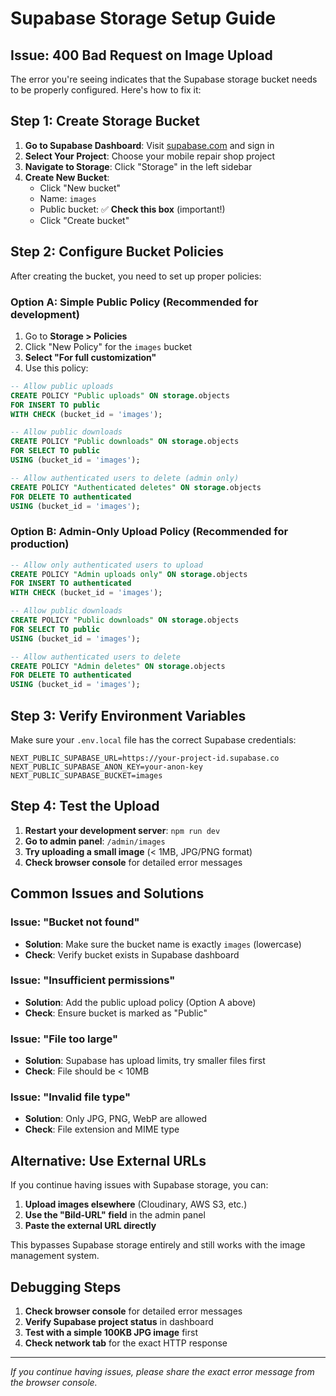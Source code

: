 # Supabase Storage Setup Guide

## Issue: 400 Bad Request on Image Upload

The error you're seeing indicates that the Supabase storage bucket needs to be properly configured. Here's how to fix it:

## Step 1: Create Storage Bucket

1. **Go to Supabase Dashboard**: Visit [supabase.com](https://supabase.com) and sign in
2. **Select Your Project**: Choose your mobile repair shop project
3. **Navigate to Storage**: Click "Storage" in the left sidebar
4. **Create New Bucket**:
   - Click "New bucket"
   - Name: `images`
   - Public bucket: ✅ **Check this box** (important!)
   - Click "Create bucket"

## Step 2: Configure Bucket Policies

After creating the bucket, you need to set up proper policies:

### Option A: Simple Public Policy (Recommended for development)
1. Go to **Storage > Policies**
2. Click "New Policy" for the `images` bucket
3. **Select "For full customization"**
4. Use this policy:

```sql
-- Allow public uploads
CREATE POLICY "Public uploads" ON storage.objects
FOR INSERT TO public
WITH CHECK (bucket_id = 'images');

-- Allow public downloads
CREATE POLICY "Public downloads" ON storage.objects
FOR SELECT TO public
USING (bucket_id = 'images');

-- Allow authenticated users to delete (admin only)
CREATE POLICY "Authenticated deletes" ON storage.objects
FOR DELETE TO authenticated
USING (bucket_id = 'images');
```

### Option B: Admin-Only Upload Policy (Recommended for production)
```sql
-- Allow only authenticated users to upload
CREATE POLICY "Admin uploads only" ON storage.objects
FOR INSERT TO authenticated
WITH CHECK (bucket_id = 'images');

-- Allow public downloads
CREATE POLICY "Public downloads" ON storage.objects
FOR SELECT TO public
USING (bucket_id = 'images');

-- Allow authenticated users to delete
CREATE POLICY "Admin deletes" ON storage.objects
FOR DELETE TO authenticated
USING (bucket_id = 'images');
```

## Step 3: Verify Environment Variables

Make sure your `.env.local` file has the correct Supabase credentials:

```env
NEXT_PUBLIC_SUPABASE_URL=https://your-project-id.supabase.co
NEXT_PUBLIC_SUPABASE_ANON_KEY=your-anon-key
NEXT_PUBLIC_SUPABASE_BUCKET=images
```

## Step 4: Test the Upload

1. **Restart your development server**: `npm run dev`
2. **Go to admin panel**: `/admin/images`
3. **Try uploading a small image** (< 1MB, JPG/PNG format)
4. **Check browser console** for detailed error messages

## Common Issues and Solutions

### Issue: "Bucket not found"
- **Solution**: Make sure the bucket name is exactly `images` (lowercase)
- **Check**: Verify bucket exists in Supabase dashboard

### Issue: "Insufficient permissions"
- **Solution**: Add the public upload policy (Option A above)
- **Check**: Ensure bucket is marked as "Public"

### Issue: "File too large"
- **Solution**: Supabase has upload limits, try smaller files first
- **Check**: File should be < 10MB

### Issue: "Invalid file type"
- **Solution**: Only JPG, PNG, WebP are allowed
- **Check**: File extension and MIME type

## Alternative: Use External URLs

If you continue having issues with Supabase storage, you can:

1. **Upload images elsewhere** (Cloudinary, AWS S3, etc.)
2. **Use the "Bild-URL" field** in the admin panel
3. **Paste the external URL directly**

This bypasses Supabase storage entirely and still works with the image management system.

## Debugging Steps

1. **Check browser console** for detailed error messages
2. **Verify Supabase project status** in dashboard
3. **Test with a simple 100KB JPG image** first
4. **Check network tab** for the exact HTTP response

---

*If you continue having issues, please share the exact error message from the browser console.*
